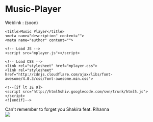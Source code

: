 # Music-Player
Weblink : (soon)

<!DOCTYPE html>
<html lang="en">
<head>
	<meta charset="utf-8">
	
	<title>Music Player</title>
	<meta name="description" content="">
	<meta name="author" content="">
	
	<!-- Load JS -->
	<script src="mplayer.js"></script>
	
	<!-- Load CSS -->
	<link rel="stylesheet" href="mplayer.css">
	<link rel="stylesheet" href="http://cdnjs.cloudflare.com/ajax/libs/font-awesome/4.0.3/css/font-awesome.min.css">
		
	<!--[if lt IE 9]>
	<script src="http://html5shiv.googlecode.com/svn/trunk/html5.js"></script>
	<![endif]-->
 </head>

<body>

<div id="mplayer-container">
	<div id="mplayer">
        <div id="mplayer-details" class="animated">
            <span id="mplayer-songname">Can't remember to forget you</span>
            <span id="mplayer-artist">Shakira feat. Rihanna</span>
        </div>
        <div id="mplayer-cover">
            <img src="http://www.jyvhouse.co.uk/wp-content/uploads/2014/01/Shakira-ft-Rihanna-Cant-Remember-To-Forget-You-Jyvhouse-Extended-Bass-Remix.png">    
        </div>
		<div id="mplayer-nav">
            <div id="m-progress"></div>
            <span class="m-nav" id="m-nav-left"><i class="fa fa-chevron-left"></i></span>
            <div class="m-nav">
                <div id="m-nav-playbg">
                    <span id="m-nav-play"><i class="fa fa-play"></i></span>
                    <span id="m-nav-pause"><i class="fa fa-pause"></i></span>
                </div>
            </div>
            <span class="m-nav" id="m-nav-right"><i class="fa fa-chevron-right"></i></span>
        </div>
	</div>
	<div id="mplayer-button">
		<i class="fa fa-headphones"></i>
	</div>
</div>

</body>
</html>
